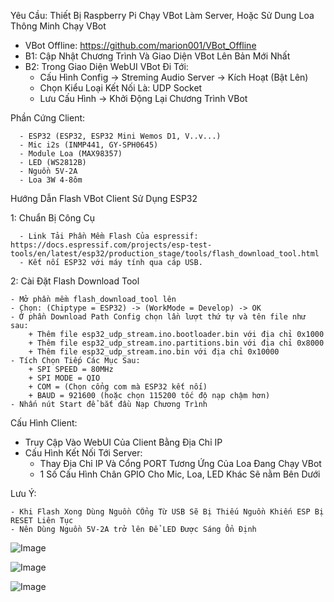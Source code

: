 Yêu Cầu: Thiết Bị Raspberry Pi Chạy VBot Làm Server, Hoặc Sử Dung Loa Thông Minh Chạy VBot

- VBot Offline: https://github.com/marion001/VBot_Offline
- B1: Cập Nhật Chương Trình Và Giao Diện VBot Lên Bản Mới Nhất
- B2: Trong Giao Diện WebUI VBot Đi Tới:
     + Cấu Hình Config -> Streming Audio Server -> Kích Hoạt (Bật Lên)
     + Chọn Kiểu Loại Kết Nối Là: UDP Socket
     + Lưu Cấu Hình -> Khởi Động Lại Chương Trình VBot

Phần Cứng Client: 

	  - ESP32 (ESP32, ESP32 Mini Wemos D1, V..v...)
	  - Mic i2s (INMP441, GY-SPH0645)
	  - Module Loa (MAX98357)
	  - LED (WS2812B)
	  - Nguồn 5V-2A
	  - Loa 3W 4-8ôm


Hướng Dẫn Flash VBot Client Sử Dụng ESP32

  1: Chuẩn Bị Công Cụ
  
	  - Link Tải Phần Mềm Flash Của espressif: https://docs.espressif.com/projects/esp-test-tools/en/latest/esp32/production_stage/tools/flash_download_tool.html
	  - Kết nối ESP32 với máy tính qua cáp USB.


2: Cài Đặt Flash Download Tool

  	- Mở phần mềm flash_download_tool lên
  	- Chọn: (Chiptype = ESP32) -> (WorkMode = Develop) -> OK
  	- Ở phần Download Path Config chọn lần lượt thứ tự và tên file như sau:
  		+ Thêm file esp32_udp_stream.ino.bootloader.bin với địa chỉ 0x1000
  		+ Thêm file esp32_udp_stream.ino.partitions.bin với địa chỉ 0x8000
  		+ Thêm file esp32_udp_stream.ino.bin với địa chỉ 0x10000
  	- Tích Chọn Tiếp Các Mục Sau:
  		+ SPI SPEED = 80MHz
  		+ SPI MODE = QIO
  		+ COM = (Chọn cổng com mà ESP32 kết nối)
  		+ BAUD = 921600 (hoặc chọn 115200 tốc độ nạp chậm hơn)
  	- Nhấn nút Start để bắt đầu Nạp Chương Trình

 
Cấu Hình Client:

  - Truy Cập Vào WebUI Của Client Bằng Địa Chỉ IP
  - Cấu Hình Kết Nối Tới Server:
    + Thay Địa Chỉ IP Và Cổng PORT Tương Ứng Của Loa Đang Chạy VBot
    + 1 Số Cấu Hình Chân GPIO Cho Mic, Loa, LED Khác Sẽ nằm Bên Dưới
      
  Lưu Ý: 
  
  	- Khi Flash Xong Dùng Nguồn CỔng Từ USB Sẽ Bị Thiếu Nguồn Khiến ESP Bị RESET Liên Tục
  	- Nên Dùng Nguồn 5V-2A trở lên Để LED Được Sáng Ổn Định
   
![Image](https://github.com/user-attachments/assets/58555a36-8741-4e51-821a-fd10ef09c02a)
  
  
![Image](https://github.com/user-attachments/assets/4c65d912-a46f-44ad-b9d1-ef0cf4793646)


![Image](https://github.com/user-attachments/assets/de9d1bcd-64a4-4e79-94a5-0d3f621e0349)
